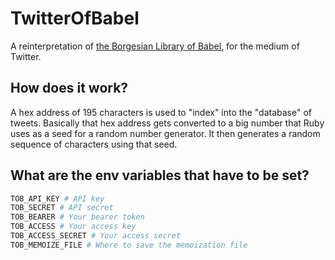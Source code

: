 # TwitterOfBabel

A reinterpretation of [the Borgesian Library of Babel](https://libraryofbabel.info/), for the medium of Twitter.

## How does it work?

A hex address of 195 characters is used to "index" into the "database" of tweets. Basically that hex address gets converted to a big number that Ruby uses as a seed for a random number generator. It then generates a random sequence of characters using that seed.

## What are the env variables that have to be set?

```bash
TOB_API_KEY # API key
TOB_SECRET # API secret
TOB_BEARER # Your bearer token
TOB_ACCESS # Your access key
TOB_ACCESS_SECRET # Your access secret
TOB_MEMOIZE_FILE # Where to save the memoization file
```